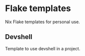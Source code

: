 # Flake templates

Nix Flake templates for personal use.

## Devshell

Template to use devshell in a project.

